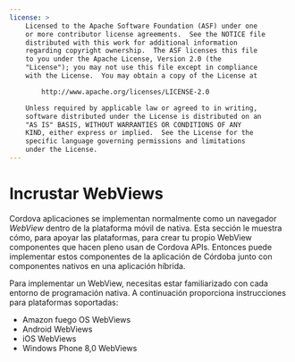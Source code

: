 ```yaml
---
license: >
    Licensed to the Apache Software Foundation (ASF) under one
    or more contributor license agreements.  See the NOTICE file
    distributed with this work for additional information
    regarding copyright ownership.  The ASF licenses this file
    to you under the Apache License, Version 2.0 (the
    "License"); you may not use this file except in compliance
    with the License.  You may obtain a copy of the License at

        http://www.apache.org/licenses/LICENSE-2.0

    Unless required by applicable law or agreed to in writing,
    software distributed under the License is distributed on an
    "AS IS" BASIS, WITHOUT WARRANTIES OR CONDITIONS OF ANY
    KIND, either express or implied.  See the License for the
    specific language governing permissions and limitations
    under the License.
---
```


# Incrustar WebViews

Cordova aplicaciones se implementan normalmente como un navegador *WebView* dentro de la plataforma móvil de nativa. Esta sección le muestra cómo, para apoyar las plataformas, para crear tu propio WebView componentes que hacen pleno usan de Cordova APIs. Entonces puede implementar estos componentes de la aplicación de Córdoba junto con componentes nativos en una aplicación híbrida.

Para implementar un WebView, necesitas estar familiarizado con cada entorno de programación nativa. A continuación proporciona instrucciones para plataformas soportadas:

*   Amazon fuego OS WebViews
*   Android WebViews
*   iOS WebViews
*   Windows Phone 8,0 WebViews